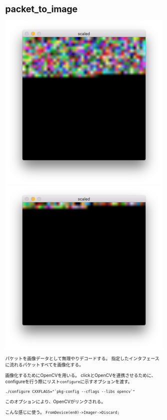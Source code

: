 # packet_to_image

![](./high.png)
![](./low.png)

パケットを画像データとして無理やりデコードする。
指定したインタフェースに流れるパケットすべてを画像化する。

画像化するためにOpenCVを用いる。
clickとOpenCVを連携させるために、configureを行う際にリスト`configure`に示すオプションを渡す。

````
./configure CXXFLAGS="`pkg-config --cflags --libs opencv`"
````
このオプションにより、OpenCVがリンクされる。

こんな感じに使う。
`FromDevice(en0)->Imager->Discard;`
